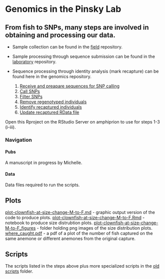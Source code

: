 Genomics in the Pinsky Lab
================

From fish to SNPs, many steps are involved in obtaining and processing our data.
--------------------------------------------------------------------------------

-   Sample collection can be found in the [field](https://github.com/pinskylab/field) repository.
-   Sample processing through sequence submission can be found in the [laboratory](https://github.com/pinskylab/pinskylab_methods/tree/master/genomics/laboratory) repository.
-   Sequence processing through identity analysis (mark recapture) can be found here in the genomics repository.

    1.  [Receive and preapare sequences for SNP calling](https://github.com/pinskylab/genomics/blob/master/scripts/01_hiseq_workflow.Rmd)
    2.  [Call SNPs](https://github.com/pinskylab/genomics/blob/master/scripts/02_callSNPs_template.Rmd)
    3.  [Filter SNPs](https://github.com/pinskylab/genomics/blob/master/scripts/03_filtering_scheme-6-with-70-35.Rmd)
    4.  [Remove regenotyped individuals](https://github.com/pinskylab/genomics/blob/master/scripts/04_remove-regenos.Rmd)
    5.  [Identify recaptured individuals](https://github.com/pinskylab/genomics/blob/master/scripts/05_identity-protocol.Rmd)
    6.  [Update recaptured RData file](https://github.com/pinskylab/genomics/blob/master/scripts/06_recaptured-fish.Rmd)

Open this Rproject on the RStudio Server on amphiprion to use for steps 1-3 (i-iii).

### Navigation

#### Pubs

A manuscript in progress by Michelle.

#### Data

Data files required to run the scripts.

Plots
-----

[plot-clownfish-at-size-change-M-to-F.md](https://github.com/pinskylab/genomics/blob/master/plots/plot-clownfish-at-size-change-from-M-to-F.md) - graphic output version of the code to produce plots.
[plot-clownfish-at-size-change-M-to-F.Rmd](https://github.com/pinskylab/genomics/blob/master/plots/plot-clownfish-at-size-change-from-M-to-F.Rmd) - notebook to produce size distrubtion plots.
[plot-clownfish-at-size-change-M-to-F\_figures](https://github.com/pinskylab/genomics/tree/master/plots/plot-clownfish-at-size-change-from-M-to-F_files/figure-markdown_github) - folder holding png images of the size distribution plots.
[where\_caught.pdf](https://github.com/pinskylab/genomics/blob/master/plots/where_caught.pdf) - a pdf of a plot of the number of fish captured on the same anemone or different anemones from the original capture.

Scripts
-------

The scripts listed in the steps above plus more specialized scripts in the [old scripts](https://github.com/pinskylab/genomics/tree/master/scripts/old_scripts) folder.
